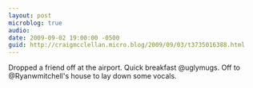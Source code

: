 ```yaml
---
layout: post
microblog: true
audio: 
date: 2009-09-02 19:00:00 -0500
guid: http://craigmcclellan.micro.blog/2009/09/03/t3735016388.html
---
```

Dropped a friend off at the airport. Quick breakfast @uglymugs. Off to @Ryanwmitchell's house to lay down some vocals.
